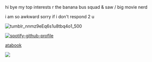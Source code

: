 hi bye
my top interests r the banana bus squad & saw / big movie nerd

i am so awkward sorry if i don't respond 2 u

![tumblr_nnmz9eEq6s1u8tbq4o1_500](https://github.com/user-attachments/assets/f36d3f4c-2ffa-4274-b292-eaaa8b2ff750)



[![spotify-github-profile](https://spotify-github-profile.kittinanx.com/api/view?uid=31ccuakfop2nbrlfgknd5fracn3i&cover_image=true&theme=natemoo-re&show_offline=false&background_color=121212&interchange=true&bar_color=fbfbfb&bar_color_cover=false)](https://github.com/kittinan/spotify-github-profile)

[atabook](https://bombtrack.atabook.org/)

![](https://images-wixmp-ed30a86b8c4ca887773594c2.wixmp.com/f/bacc83da-b294-40f7-85d9-6434a9378307/d79q2hz-4454d018-008d-44e5-b81a-4d9342883d2a.gif?token=eyJ0eXAiOiJKV1QiLCJhbGciOiJIUzI1NiJ9.eyJzdWIiOiJ1cm46YXBwOjdlMGQxODg5ODIyNjQzNzNhNWYwZDQxNWVhMGQyNmUwIiwiaXNzIjoidXJuOmFwcDo3ZTBkMTg4OTgyMjY0MzczYTVmMGQ0MTVlYTBkMjZlMCIsIm9iaiI6W1t7InBhdGgiOiJcL2ZcL2JhY2M4M2RhLWIyOTQtNDBmNy04NWQ5LTY0MzRhOTM3ODMwN1wvZDc5cTJoei00NDU0ZDAxOC0wMDhkLTQ0ZTUtYjgxYS00ZDkzNDI4ODNkMmEuZ2lmIn1dXSwiYXVkIjpbInVybjpzZXJ2aWNlOmZpbGUuZG93bmxvYWQiXX0.tViD7llJHqmKBR8dJIi7pFDQdgHUkTLpryv62qxLBdg)
